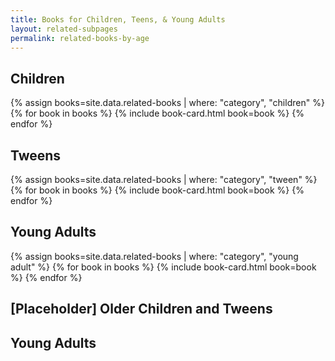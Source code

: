 ```yaml
---
title: Books for Children, Teens, & Young Adults
layout: related-subpages
permalink: related-books-by-age
---
```


<!-- Headings, Containers Separated by Age Group, Cards within Containers -->

<!-- Potentially for YA group; 14+ and then button link to related-books? -->

<!-- This page appears to be meant for children and teens, while the other books page appears to be for adults. How should this be handled? -->

<!-- Liquid implementation -->
<h2>Children</h2>
{% assign books=site.data.related-books | where: "category", "children" %}
{% for book in books %}
{% include book-card.html book=book %}
{% endfor %}

<h2>Tweens</h2>
{% assign books=site.data.related-books | where: "category", "tween" %}
{% for book in books %}
{% include book-card.html book=book %}
{% endfor %}

<h2>Young Adults</h2>
{% assign books=site.data.related-books | where: "category", "young adult" %}
{% for book in books %}
{% include book-card.html book=book %}
{% endfor %}

<!-- Without Includes -->

<!--
<h2>Children</h2>
<div class="card width-100 border-0 mb-2 bg-transparent">
    <img src="/assets/images/placeholder.png" class="card-img-top" alt="...">
    <div class="card-body">
        <h5 class="card-title">Freedom School, Yes!</h5>
        <div class="card-text">
            <div class="auth-ill">by Amy Littlesugar</div>
            <div class="auth-ill">illustrated by Floyd Cooper</div>
            <div class="auth-ill">Age Range: 4 – 8</div>
            <p class="description">In this triumphant story based on the 1964 Mississippi Freedom School Summer Project, that celebrates the strength of a people as well as the bravery of one young girl who didn’t let being scared get in her way.</p>
        </div>
    </div>
</div>

-->

<h2>[Placeholder] Older Children and Tweens</h2>

<h2>Young Adults</h2>
